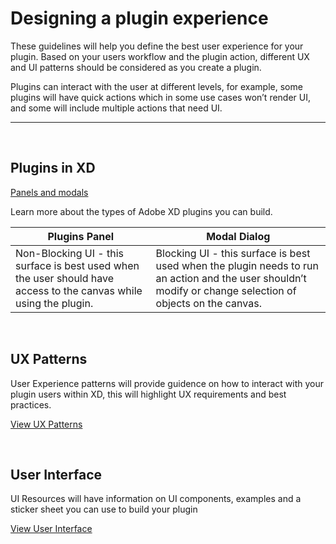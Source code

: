 # Designing a plugin experience

These guidelines will help you define the best user experience for your plugin. Based on your users workflow and the plugin action, different UX and UI patterns should be considered as you create a plugin.

Plugins can interact with the user at different levels, for example, some plugins will have quick actions which in some use cases won’t render UI, and some will include multiple actions that need UI. 

----------

 <br />
 
## Plugins in XD

[Panels and modals](ux-images/Design-xd-plugins-1.png)

Learn more about the types of Adobe XD plugins you can build.

| **Plugins Panel**   | **Modal Dialog**   |
|---------------------------------------|----------------------------------|
| Non-Blocking UI - this surface is best used when the user should have access to the canvas while using the plugin.   | Blocking UI - this surface is best used when the plugin needs to run an action and the user shouldn’t modify or change selection of objects on the canvas.   | 


 <br />

## UX Patterns

User Experience patterns will provide guidence on how to interact with your plugin users within XD, this will highlight UX requirements and best practices.

[View UX Patterns](ux-patterns/index.md)

 <br />
 
## User Interface

UI Resources will have information on UI components, examples and a sticker sheet you can use to build your plugin 

[View User Interface](user-interface/index.md)
